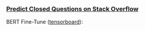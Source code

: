 ### [Predict Closed Questions on Stack Overflow](https://www.kaggle.com/competitions/predict-closed-questions-on-stack-overflow)

BERT Fine-Tune ([tensorboard](https://tensorboard.dev/experiment/BKMckTNxTZaoXkR9Hm3vjA/)):
